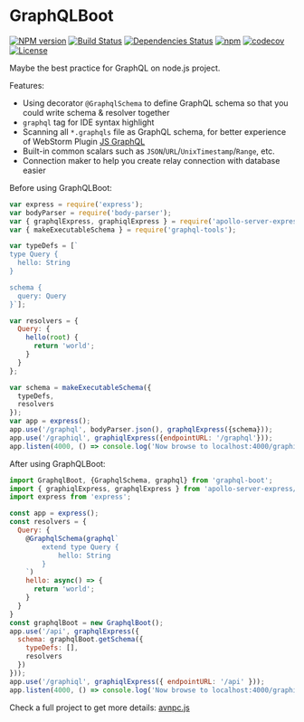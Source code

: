 # GraphQLBoot

[![NPM version](https://img.shields.io/npm/v/graphql-boot.svg?style=flat-square)](http://badge.fury.io/js/graphql-boot)
[![Build Status](https://travis-ci.org/AlloVince/graphql-boot.svg?branch=master)](https://travis-ci.org/AlloVince/graphql-boot)
[![Dependencies Status](https://david-dm.org/AlloVince/graphql-boot.svg)](https://david-dm.org/AlloVince/graphql-boot)
[![npm](https://img.shields.io/npm/dm/graphql-boot.svg?maxAge=2592000)](https://www.npmjs.com/package/graphql-boot)
[![codecov](https://codecov.io/gh/AlloVince/graphql-boot/branch/master/graph/badge.svg)](https://codecov.io/gh/AlloVince/graphql-boot)
[![License](https://img.shields.io/npm/l/graphql.svg?maxAge=2592000?style=plastic)](https://github.com/AlloVince/graphql-boot/blob/master/LICENSE)


Maybe the best practice for GraphQL on node.js project.

Features:

- Using decorator `@GraphqlSchema` to define GraphQL schema so that you could write schema & resolver together
- `graphql` tag for IDE syntax highlight
- Scanning all `*.graphqls` file as GraphQL schema, for better experience of WebStorm Plugin [JS GraphQL](https://github.com/jimkyndemeyer/js-graphql-intellij-plugin)
- Built-in common scalars such as `JSON`/`URL`/`UnixTimestamp`/`Range`, etc.
- Connection maker to help you create relay connection with database easier


Before using GraphQLBoot:

```js
var express = require('express');
var bodyParser = require('body-parser');
var { graphqlExpress, graphiqlExpress } = require('apollo-server-express');
var { makeExecutableSchema } = require('graphql-tools');

var typeDefs = [`
type Query {
  hello: String
}

schema {
  query: Query
}`];

var resolvers = {
  Query: {
    hello(root) {
      return 'world';
    }
  }
};

var schema = makeExecutableSchema({
  typeDefs,
  resolvers
});
var app = express();
app.use('/graphql', bodyParser.json(), graphqlExpress({schema}));
app.use('/graphiql', graphiqlExpress({endpointURL: '/graphql'}));
app.listen(4000, () => console.log('Now browse to localhost:4000/graphiql'));
```

After using GraphQLBoot:

```js
import GraphqlBoot, {GraphqlSchema, graphql} from 'graphql-boot';
import { graphiqlExpress, graphqlExpress } from 'apollo-server-express/dist/index';
import express from 'express';

const app = express();
const resolvers = {
  Query: {
    @GraphqlSchema(graphql`
        extend type Query {
            hello: String
        }
    `)    
    hello: async() => {
      return 'world';
    }
  }
}
const graphqlBoot = new GraphqlBoot();
app.use('/api', graphqlExpress({
  schema: graphqlBoot.getSchema({
    typeDefs: [],
    resolvers
  })
}));
app.use('/graphiql', graphiqlExpress({ endpointURL: '/api' }));
app.listen(4000, () => console.log('Now browse to localhost:4000/graphiql'));
```

Check a full project to get more details: [avnpc.js](https://github.com/AlloVince/avnpc.js)